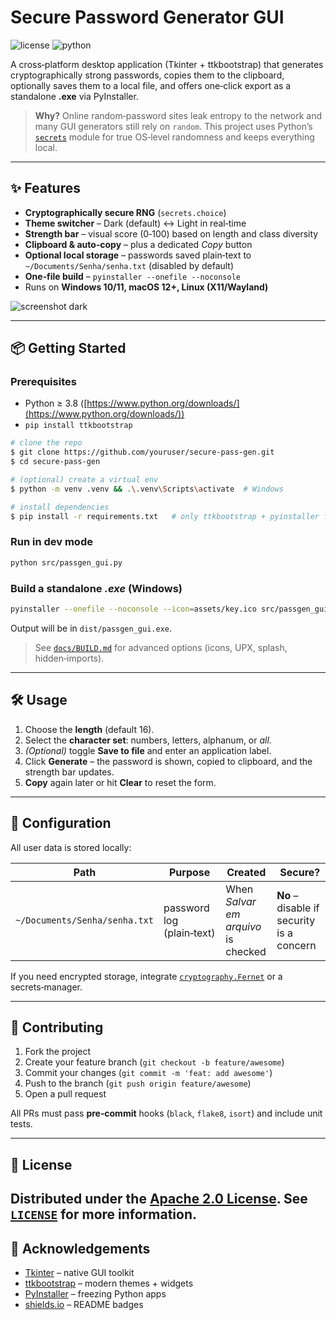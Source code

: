 # Secure Password Generator GUI

![license](https://img.shields.io/badge/license-Apache%202.0-blue.svg) ![python](https://img.shields.io/badge/python-3.8%2B-blue)

A cross‑platform desktop application (Tkinter + ttkbootstrap) that generates cryptographically strong passwords, copies them to the clipboard, optionally saves them to a local file, and offers one‑click export as a standalone **.exe** via PyInstaller.

> **Why?** Online random‑password sites leak entropy to the network and many GUI generators still rely on `random`. This project uses Pythonʼs [`secrets`](https://docs.python.org/3/library/secrets.html) module for true OS‑level randomness and keeps everything local.

---

## ✨ Features

* **Cryptographically secure RNG** (`secrets.choice`)
* **Theme switcher** – Dark (default) ↔ Light in real‑time
* **Strength bar** – visual score (0‑100) based on length and class diversity
* **Clipboard & auto‑copy** – plus a dedicated *Copy* button
* **Optional local storage** – passwords saved plain‑text to `~/Documents/Senha/senha.txt` (disabled by default)
* **One‑file build** – `pyinstaller --onefile --noconsole`
* Runs on **Windows 10/11, macOS 12+, Linux (X11/Wayland)**

![screenshot dark](docs/screenshot-dark.png)

---

## 📦 Getting Started

### Prerequisites

* Python ≥ 3.8 ([https://www.python.org/downloads/](https://www.python.org/downloads/))
* `pip install ttkbootstrap`

```bash
# clone the repo
$ git clone https://github.com/youruser/secure-pass-gen.git
$ cd secure-pass-gen

# (optional) create a virtual env
$ python -m venv .venv && .\.venv\Scripts\activate  # Windows

# install dependencies
$ pip install -r requirements.txt   # only ttkbootstrap + pyinstaller for build
```

### Run in dev mode

```bash
python src/passgen_gui.py
```

### Build a standalone *.exe* (Windows)

```bash
pyinstaller --onefile --noconsole --icon=assets/key.ico src/passgen_gui.py
```

Output will be in `dist/passgen_gui.exe`.

> See [`docs/BUILD.md`](docs/BUILD.md) for advanced options (icons, UPX, splash, hidden‑imports).

---

## 🛠️ Usage

1. Choose the **length** (default 16).
2. Select the **character set**: numbers, letters, alphanum, or *all*.
3. *(Optional)* toggle **Save to file** and enter an application label.
4. Click **Generate** – the password is shown, copied to clipboard, and the strength bar updates.
5. **Copy** again later or hit **Clear** to reset the form.

---

## 🔧 Configuration

All user data is stored locally:

| Path                          | Purpose                   | Created                             |  Secure?                                  |
| ----------------------------- | ------------------------- | ----------------------------------- | ----------------------------------------- |
| `~/Documents/Senha/senha.txt` | password log (plain‑text) | When *Salvar em arquivo* is checked | **No** – disable if security is a concern |

If you need encrypted storage, integrate [`cryptography.Fernet`](https://cryptography.io/) or a secrets‑manager.

---

## 🤝 Contributing

1. Fork the project
2. Create your feature branch (`git checkout -b feature/awesome`)
3. Commit your changes (`git commit -m 'feat: add awesome'`)
4. Push to the branch (`git push origin feature/awesome`)
5. Open a pull request

All PRs must pass **pre‑commit** hooks (`black`, `flake8`, `isort`) and include unit tests.

---

## 📜 License

Distributed under the [Apache 2.0 License](LICENSE). See [`LICENSE`](LICENSE) for more information.
---

## 🙏 Acknowledgements

* [Tkinter](https://docs.python.org/3/library/tkinter.html) – native GUI toolkit
* [ttkbootstrap](https://github.com/israel-dryer/ttkbootstrap) – modern themes + widgets
* [PyInstaller](https://www.pyinstaller.org/) – freezing Python apps
* [shields.io](https://shields.io/) – README badges
